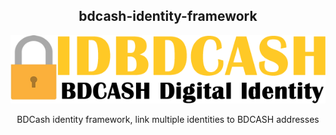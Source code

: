 <h2 style="text-align: center;"><strong>bdcash-identity-framework</strong></h2>

<img src="https://raw.githubusercontent.com/BdcashProtocol/bdcash-mediakit/main/cole%C3%A7%C3%A3o/idbdcash.png">

<p style="text-align: center;">BDCash identity framework, link multiple identities to BDCASH addresses</p>

